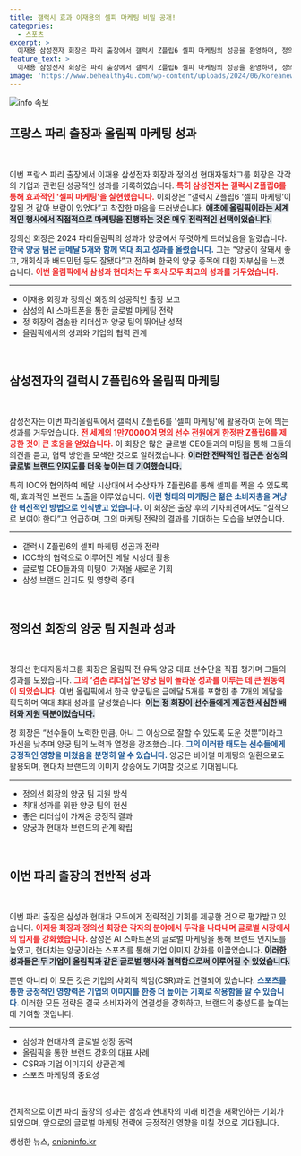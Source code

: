 ```yaml
---
title: 갤럭시 효과 이재용의 셀피 마케팅 비밀 공개!
categories:
  - 스포츠
excerpt: >
  이재용 삼성전자 회장은 파리 출장에서 갤럭시 Z플립6 셀피 마케팅의 성공을 환영하며, 정의선 현대차 회장은 양궁의 압도적 성과를 기뻐했다. 양사 모두 2024 파리올림픽에서 최대 수혜주로 주목받고 있다.
feature_text: >
  이재용 삼성전자 회장은 파리 출장에서 갤럭시 Z플립6 셀피 마케팅의 성공을 환영하며, 정의선 현대차 회장은 양궁의 압도적 성과를 기뻐했다. 양사 모두 2024 파리올림픽에서 최대 수혜주로 주목받고 있다.
image: 'https://www.behealthy4u.com/wp-content/uploads/2024/06/koreanews.jpg'
---
```


<p><img src="https://www.behealthy4u.com/wp-content/uploads/2024/06/koreanews.jpg" alt="info 속보" /></p>

<h2 data-ke-size="size26">프랑스 파리 출장과 올림픽 마케팅 성과</h2>

<p data-ke-size="size16">&nbsp;</p>

<p>이번 프랑스 파리 출장에서 이재용 삼성전자 회장과 정의선 현대자동차그룹 회장은 각각의 기업과 관련된 성공적인 성과를 기록하였습니다. <b><span style="color: #ee2323;">특히 삼성전자는 갤럭시 Z플립6를 통해 효과적인 '셀피 마케팅'을 실현했습니다.</span></b> 이회장은 “갤럭시 Z플립6 ‘셀피 마케팅’이 잘된 것 같아 보람이 있었다”고 착잡한 마음을 드러냈습니다. <b><span style="background-color: #21538527;">애초에 올림픽이라는 세계적인 행사에서 직접적으로 마케팅을 진행하는 것은 매우 전략적인 선택이었습니다.</span></b></p>

<p>정의선 회장은 2024 파리올림픽의 성과가 양궁에서 뚜렷하게 드러났음을 알렸습니다. <b><span style="color: #1a5490;">한국 양궁 팀은 금메달 5개와 함께 역대 최고 성과를 올렸습니다.</span></b> 그는 “양궁이 잘돼서 좋고, 개회식과 배드민턴 등도 잘됐다”고 전하며 한국의 양궁 종목에 대한 자부심을 느꼈습니다. <b><span style="color: #ee2323;">이번 올림픽에서 삼성과 현대차는 두 회사 모두 최고의 성과를 거두었습니다.</span></b></p>

<hr>

<ul>
<li>이재용 회장과 정의선 회장의 성공적인 출장 보고</li>
<li>삼성의 AI 스마트폰을 통한 글로벌 마케팅 전략</li>
<li>정 회장의 겸손한 리더십과 양궁 팀의 뛰어난 성적</li>
<li>올림픽에서의 성과와 기업의 협력 관계</li>
</ul>

<p data-ke-size="size16">&nbsp;</p>

<h2 data-ke-size="size26">삼성전자의 갤럭시 Z플립6와 올림픽 마케팅</h2>

<p data-ke-size="size16">&nbsp;</p>

<p>삼성전자는 이번 파리올림픽에서 갤럭시 Z플립6를 '셀피 마케팅'에 활용하여 눈에 띄는 성과를 거두었습니다. <b><span style="color: #ee2323;">전 세계의 1만70000여 명의 선수 전원에게 한정판 Z플립6를 제공한 것이 큰 호응을 얻었습니다.</span></b> 이 회장은 많은 글로벌 CEO들과의 미팅을 통해 그들의 의견을 듣고, 협력 방안을 모색한 것으로 알려졌습니다. <b><span style="background-color: #21538527;">이러한 전략적인 접근은 삼성의 글로벌 브랜드 인지도를 더욱 높이는 데 기여했습니다.</span></b></p>

<p>특히 IOC와 협의하여 메달 시상대에서 수상자가 Z플립6를 통해 셀피를 찍을 수 있도록 해, 효과적인 브랜드 노출을 이루었습니다. <b><span style="color: #1a5490;">이런 형태의 마케팅은 젊은 소비자층을 겨냥한 혁신적인 방법으로 인식받고 있습니다.</span></b> 이 회장은 출장 후의 기자회견에서도 “실적으로 보여야 한다”고 언급하며, 그의 마케팅 전략의 결과를 기대하는 모습을 보였습니다.</p>

<hr>

<ul>
<li>갤럭시 Z플립6의 셀피 마케팅 성곱과 전략</li>
<li>IOC와의 협력으로 이루어진 메달 시상대 활용</li>
<li>글로벌 CEO들과의 미팅이 가져올 새로운 기회</li>
<li>삼성 브랜드 인지도 및 영향력 증대</li>
</ul>

<p data-ke-size="size16">&nbsp;</p>

<h2 data-ke-size="size26">정의선 회장의 양궁 팀 지원과 성과</h2>

<p data-ke-size="size16">&nbsp;</p>

<p>정의선 현대자동차그룹 회장은 올림픽 전 유독 양궁 대표 선수단을 직접 챙기며 그들의 성과를 도왔습니다. <b><span style="color: #ee2323;">그의 ‘겸손 리더십’은 양궁 팀이 놀라운 성과를 이루는 데 큰 원동력이 되었습니다.</span></b> 이번 올림픽에서 한국 양궁팀은 금메달 5개를 포함한 총 7개의 메달을 획득하며 역대 최대 성과를 달성했습니다. <b><span style="background-color: #21538527;">이는 정 회장이 선수들에게 제공한 세심한 배려와 지원 덕분이었습니다.</span></b></p>

<p>정 회장은 “선수들이 노력한 만큼, 아니 그 이상으로 잘할 수 있도록 도운 것뿐”이라고 자신을 낮추며 양궁 팀의 노력과 열정을 강조했습니다. <b><span style="color: #1a5490;">그의 이러한 태도는 선수들에게 긍정적인 영향을 미쳤음을 분명히 알 수 있습니다.</span></b> 양궁은 바이럴 마케팅의 일환으로도 활용되며, 현대차 브랜드의 이미지 상승에도 기여할 것으로 기대됩니다.</p>

<hr>

<ul>
<li>정의선 회장의 양궁 팀 지원 방식</li>
<li>최대 성과를 위한 양궁 팀의 헌신</li>
<li>좋은 리더십이 가져온 긍정적 결과</li>
<li>양궁과 현대차 브랜드의 관계 확립</li>
</ul>

<p data-ke-size="size16">&nbsp;</p>

<h2 data-ke-size="size26">이번 파리 출장의 전반적 성과</h2>

<p data-ke-size="size16">&nbsp;</p>

<p>이번 파리 출장은 삼성과 현대차 모두에게 전략적인 기회를 제공한 것으로 평가받고 있습니다. <b><span style="color: #ee2323;">이재용 회장과 정의선 회장은 각자의 분야에서 두각을 나타내며 글로벌 시장에서의 입지를 강화했습니다.</span></b> 삼성은 AI 스마트폰의 글로벌 마케팅을 통해 브랜드 인지도를 높였고, 현대차는 양궁이라는 스포츠를 통해 기업 이미지 강화를 이끌었습니다. <b><span style="background-color: #21538527;">이러한 성과들은 두 기업이 올림픽과 같은 글로벌 행사와 협력함으로써 이루어질 수 있었습니다.</span></b></p>

<p>뿐만 아니라 이 모든 것은 기업의 사회적 책임(CSR)과도 연결되어 있습니다. <b><span style="color: #1a5490;">스포츠를 통한 긍정적인 영향력은 기업의 이미지를 한층 더 높이는 기회로 작용함을 알 수 있습니다.</span></b> 이러한 모든 전략은 결국 소비자와의 연결성을 강화하고, 브랜드의 충성도를 높이는 데 기여할 것입니다.</p>

<hr>

<ul>
<li>삼성과 현대차의 글로벌 성장 동력</li>
<li>올림픽을 통한 브랜드 강화의 대표 사례</li>
<li>CSR과 기업 이미지의 상관관계</li>
<li>스포츠 마케팅의 중요성</li>
</ul> 

<p data-ke-size="size16">&nbsp;</p>

<p>전체적으로 이번 파리 출장의 성과는 삼성과 현대차의 미래 비전을 재확인하는 기회가 되었으며, 앞으로의 글로벌 마케팅 전략에 긍정적인 영향을 미칠 것으로 기대됩니다.</p>
생생한 뉴스, <a href="https://onioninfo.kr" rel="dofollow">onioninfo.kr</a>


